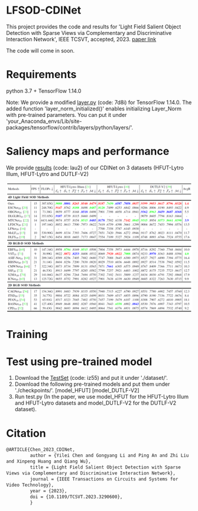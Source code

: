 # LFSOD-CDINet
This project provides the code and results for 'Light Field Salient Object Detection with Sparse Views via Complementary and Discriminative Interaction Network', IEEE TCSVT, accepted, 2023. [paper link](https://ieeexplore.ieee.org/document/10168184)

The code will come in soon.

# Requirements
python 3.7 + TensorFlow 1.14.0

Note: We provide a modified [layer.py](https://pan.baidu.com/s/18d5XrK3LlIGjbWWsCFLVog) (code: 7d8i) for TensorFlow 1.14.0. The added function 'layer_norm_initialized()' enables initializing Layer_Norm with pre-trained parameters.
You can put it under 'your_Anaconda_envs/Lib/site-packages/tensorflow/contrib/layers/python/layers/'.

# Saliency maps and performance

We provide [results](https://pan.baidu.com/s/1OSDsj9FCLZHMiTSGCPQ1Ww) (code: lau2) of our CDINet on 3 datasets (HFUT-Lytro Illum, HFUT-Lytro and DUTLF-V2)
<div align=center>
  <img src="https://github.com/GilbertRC/LFSOD-CDINet/blob/main/Images/CDINet.png">
</div>

# Training

# Test using pre-trained model
1. Download the [TestSet](https://pan.baidu.com/s/1t-GpIHECWM5Gz87Pe18n7g) (code: iz55) and put it under './dataset/'.
2. Download the following pre-trained models and put them under './checkpoints/'. [model_HFUT]  [model_DUTLF-V2]
3. Run test.py (In the paper, we use model_HFUT for the HFUT-Lytro Illum and HFUT-Lytro datasets and model_DUTLF-V2 for the DUTLF-V2 dataset).

# Citation
```
@ARTICLE{Chen_2023_CDINet,
         author = {Yilei Chen and Gongyang Li and Ping An and Zhi Liu and Xinpeng Huang and Qiang Wu},
         title = {Light Field Salient Object Detection with Sparse Views via Complementary and Discriminative Interaction Network},
         journal = {IEEE Transactions on Circuits and Systems for Video Technology},
         year = {2023},
         doi = {10.1109/TCSVT.2023.3290600},
         }            
```
